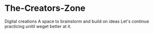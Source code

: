 # The-Creators-Zone
Digital creations
A space to brainstorm and build on ideas
Let's continue practicing unitil weget better at it.
